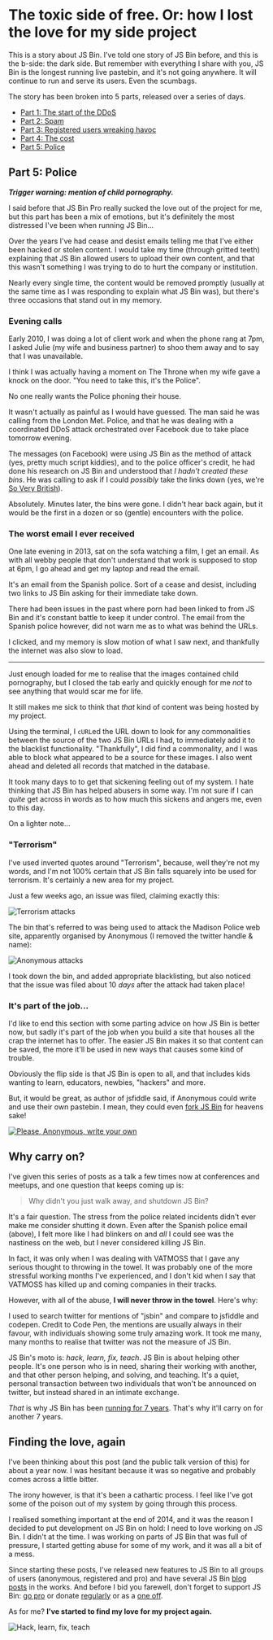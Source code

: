 # The toxic side of free. Or: how I lost the love for my side project

This is a story about JS Bin. I've told one story of JS Bin before, and this is the b-side: the dark side. But remember with everything I share with you, JS Bin is the longest running live pastebin, and it's not going anywhere. It will continue to run and serve its users. Even the scumbags.

<!--more-->

The story has been broken into 5 parts, released over a series of days.

- [Part 1: The start of the DDoS](/jsbin-toxic-part-1)
- [Part 2: Spam](/jsbin-toxic-part-2)
- [Part 3: Registered users wreaking havoc](/jsbin-toxic-part-3)
- [Part 4: The cost](/jsbin-toxic-part-4)
- [Part 5: Police](/jsbin-toxic-part-5)

## Part 5: Police

***Trigger warning: mention of child pornography.***

I said before that JS Bin Pro really sucked the love out of the project for me, but this part has been a mix of emotions, but it's definitely the most distressed I've been when running JS Bin...

Over the years I've had cease and desist emails telling me that I've either been hacked or stolen content. I would take my time (through gritted teeth) explaining that JS Bin allowed users to upload their own content, and that this wasn't something I was trying to do to hurt the company or institution.

Nearly every single time, the content would be removed promptly (usually at the same time as I was responding to explain what JS Bin was), but there's three occasions that stand out in my memory.

### Evening calls

Early 2010, I was doing a lot of client work and when the phone rang at 7pm, I asked Julie (my wife and business partner) to shoo them away and to say that I was unavailable.

I think I was actually having a moment on The Throne when my wife gave a knock on the door. "You need to take this, it's the Police".

No one really wants the Police phoning their house.

It wasn't actually as painful as I would have guessed. The man said he was calling from the London Met. Police, and that he was dealing with a coordinated DDoS attack orchestrated over Facebook due to take place tomorrow evening.

The messages (on Facebook) were using JS Bin as the method of attack (yes, pretty much script kiddies), and to the police officer's credit, he had done his research on JS Bin and understood that *I hadn't created these bins*. He was calling to ask if I could *possibly* take the links down (yes, we're [So Very British](https://twitter.com/soverybritish)).

Absolutely. Minutes later, the bins were gone. I didn't hear back again, but it would be the first in a dozen or so (gentle) encounters with the police.

### The worst email I ever received

One late evening in 2013, sat on the sofa watching a film, I get an email. As with all webby people that don't understand that work is supposed to stop at 6pm, I go ahead and get my laptop and read the email.

It's an email from the Spanish police. Sort of a cease and desist, including two links to JS Bin asking for their immediate take down.

There had been issues in the past where porn had been linked to from JS Bin and it's constant battle to keep it under control. The email from the Spanish police however, did not warn me as to what was behind the URLs.

I clicked, and my memory is slow motion of what I saw next, and thankfully the internet was also slow to load.

---

Just enough loaded for me to realise that the images contained child pornography, but I closed the tab early and quickly enough for me *not* to see anything that would scar me for life.

It still makes me sick to think that *that* kind of content was being hosted by my project.

Using the terminal, I `cURL`ed the URL down to look for any commonalities between the source of the two JS Bin URLs I had, to immediately add it to the blacklist functionality. "Thankfully", I did find a commonality, and I was able to block what appeared to be a source for these images. I also went ahead and deleted all records that matched in the database.

It took many days to to get that sickening feeling out of my system. I hate thinking that JS Bin has helped abusers in some way. I'm not sure if I can *quite* get across in words as to how much this sickens and angers me, even to this day.

On a lighter note...

### "Terrorism"

I've used inverted quotes around "Terrorism", because, well they're not my words, and I'm not 100% certain that JS Bin falls squarely into be used for terrorism. It's certainly a new area for my project.

Just a few weeks ago, an issue was filed, claiming exactly this:

![Terrorism attacks](/images/jsbin-terrorism.png)

The bin that's referred to was being used to attack the Madison Police web site, apparently organised by Anonymous (I removed the twitter handle & name):

![Anonymous attacks](/images/jsbin-anonymous-attack.jpg)

I took down the bin, and added appropriate blacklisting, but also noticed that the issue was filed about 10 *days* after the attack had taken place!

### It's part of the job...

I'd like to end this section with some parting advice on how JS Bin is better now, but sadly it's part of the job when you build a site that houses all the crap the internet has to offer. The easier JS Bin makes it so that content can be saved, the more it'll be used in new ways that causes some kind of trouble.

Obviously the flip side is that JS Bin is open to all, and that includes kids wanting to learn, educators, newbies, "hackers" and more.

But, it would be great, as author of jsfiddle said, if Anonymous could write and use their own pastebin. I mean, they could even [fork JS Bin](https://github.com/jsbin/jsbin) for heavens sake!

[![Please, Anonymous, write your own](/images/jsbin-please-write.png)](https://twitter.com/zalun/status/602586249203945472)

## Why carry on?

I've given this series of posts as a talk a few times now at conferences and meetups, and one question that keeps coming up is:

> Why didn't you just walk away, and shutdown JS Bin?

It's a fair question. The stress from the police related incidents didn't ever make me consider shutting it down. Even after the Spanish police email (above), I felt more like I had blinkers on and *all* I could see was the nastiness on the web, but I never considered killing JS Bin.

In fact, it was only when I was dealing with VATMOSS that I gave any serious thought to throwing in the towel. It was probably one of the more stressful working months I've experienced, and I don't kid when I say that VATMOSS has killed up and coming companies in their tracks.

However, with all of the abuse, **I will never throw in the towel**. Here's why:

I used to search twitter for mentions of "jsbin" and compare to jsfiddle and codepen. Credit to Code Pen, the mentions are usually always in their favour, with individuals showing some truly amazing work. It took me many, many months to realise that twitter was not the measure of JS Bin.

JS Bin's moto is: *hack, learn, fix, teach*. JS Bin is about helping other people. It's one person who is in need, sharing their working with another, and that other person helping, and solving, and teaching. It's a quiet, personal transaction between two individuals that won't be announced on twitter, but instead shared in an intimate exchange.

*That* is why JS Bin has been [running for 7 years](https://remysharp.com/2008/10/06/js-bin-for-collaborative-javascript-debugging). That's why it'll carry on for another 7 years.

## Finding the love, again

I've been thinking about this post (and the public talk version of this) for about a year now. I was hesitant because it was so negative and probably comes across a little bitter.

The irony however, is that it's been a cathartic process. I feel like I've got some of the poison out of my system by going through this process.

I realised something important at the end of 2014, and it was the reason I decided to put development on JS Bin on hold: I need to love working on JS Bin. I didn't at the time. I was working on parts of JS Bin that was full of pressure, I started getting abuse for some of my work, and it was all a bit of a mess.

Since starting these posts, I've released new features to JS Bin to all groups of users (anonymous, registered and pro) and have several JS Bin [blog posts](http://jsbin.com/blog) in the works. And before I bid you farewell, don't forget to support JS Bin: [go pro](https://jsbin.com/upgrade) or donate [regularly](https://gratipay.com/jsbin) or as a [one off](https://www.paypal.me/rem).

As for me? **I've started to find my love for my project again.**

![Hack, learn, fix, teach](/images/jsbin-t-shirt.jpg)